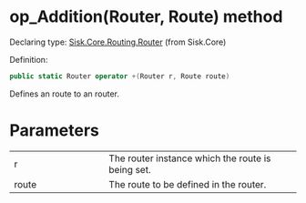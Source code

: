 <!--

Copyrights 2023 Sisk Framework - CypherPotato
Published under MIT license

!!! DO NOT EDIT THIS FILE !!!
This file was generated by a tool in the Sisk package. To edit the information in this documentation,
edit the XML documentation present in the Sisk source code.

-->


# op_Addition(Router, Route) method

Declaring type: [Sisk.Core.Routing.Router](/spec/Sisk.Core.Routing.Router.md) (from Sisk.Core)


Definition:

```cs
public static Router operator +(Router r, Route route)
```

Defines an route to an router.


# Parameters

<table>
    <tbody>
<tr>
    <td width="33%">r</td>
    <td>The router instance which the route is being set.</td>
</tr>
<tr>
    <td width="33%">route</td>
    <td>The route to be defined in the router.</td>
</tr>
    </tbody>
</table>
